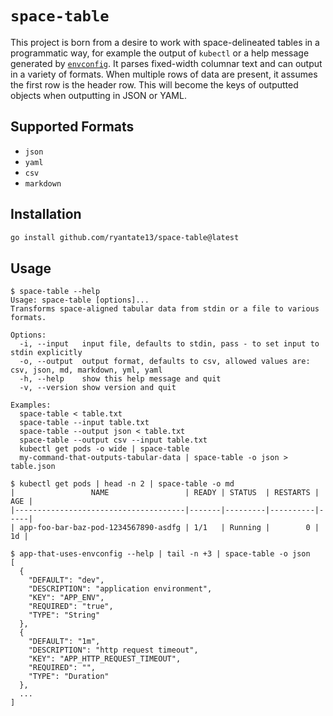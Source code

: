 # `space-table`

This project is born from a desire to work with space-delineated tables in a programmatic way, for example the output of
`kubectl` or a help message generated by [`envconfig`](https://github.com/kelseyhightower/envconfig/blob/master/usage.go#L113).
It parses fixed-width columnar text and can output in a variety of formats. When multiple rows of data are present, it
assumes the first row is the header row. This will become the keys of outputted objects when outputting in JSON or YAML.

## Supported Formats

- `json`
- `yaml`
- `csv`
- `markdown`

## Installation

```bash
go install github.com/ryantate13/space-table@latest
```

## Usage

```terminal
$ space-table --help
Usage: space-table [options]...
Transforms space-aligned tabular data from stdin or a file to various formats.

Options:
  -i, --input   input file, defaults to stdin, pass - to set input to stdin explicitly
  -o, --output  output format, defaults to csv, allowed values are: csv, json, md, markdown, yml, yaml
  -h, --help    show this help message and quit
  -v, --version show version and quit

Examples:
  space-table < table.txt
  space-table --input table.txt
  space-table --output json < table.txt
  space-table --output csv --input table.txt
  kubectl get pods -o wide | space-table
  my-command-that-outputs-tabular-data | space-table -o json > table.json

$ kubectl get pods | head -n 2 | space-table -o md
|                 NAME                 | READY | STATUS  | RESTARTS | AGE |
|--------------------------------------|-------|---------|----------|-----|
| app-foo-bar-baz-pod-1234567890-asdfg | 1/1   | Running |        0 |  1d |

$ app-that-uses-envconfig --help | tail -n +3 | space-table -o json
[
  {
    "DEFAULT": "dev",
    "DESCRIPTION": "application environment",
    "KEY": "APP_ENV",
    "REQUIRED": "true",
    "TYPE": "String"
  },
  {
    "DEFAULT": "1m",
    "DESCRIPTION": "http request timeout",
    "KEY": "APP_HTTP_REQUEST_TIMEOUT",
    "REQUIRED": "",
    "TYPE": "Duration"
  },
  ...
]
```

